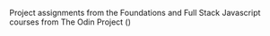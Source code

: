 Project assignments from the Foundations and Full Stack Javascript courses from The Odin Project ()
